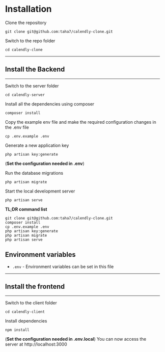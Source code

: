 # Installation

Clone the repository

    git clone git@github.com:taha7/calendly-clone.git

Switch to the repo folder

    cd calendly-clone

---

## Install the Backend

---

Switch to the server folder

    cd calendly-server

Install all the dependencies using composer

    composer install

Copy the example env file and make the required configuration changes in the .env file

    cp .env.example .env

Generate a new application key

    php artisan key:generate

(**Set the configuration needed in .env**)

Run the database migrations

    php artisan migrate

Start the local development server

    php artisan serve

**TL;DR command list**

    git clone git@github.com:taha7/calendly-clone.git
    composer install
    cp .env.example .env
    php artisan key:generate
    php artisan migrate
    php artisan serve

## Environment variables

- `.env` - Environment variables can be set in this file

---

## Install the frontend

---

Switch to the client folder

    cd calendly-client

Install dependencies

    npm install

(**Set the configuration needed in .env.local**)
You can now access the server at http://localhost:3000
